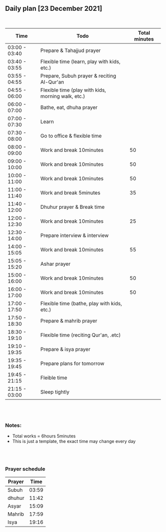 ## Daily plan [23 December 2021]
<br />

Time|                 Todo|                                                Total minutes    
|-|-|-|
03:00 - 03:40|        Prepare & Tahajjud prayer|
03:40 - 03:55|        Flexible time (learn, play with kids, etc.)|
03:55 - 04:55|        Prepare, Subuh prayer & reciting Al-Qur'an|
04:55 - 06:00|        Flexible time (play with kids, morning walk, etc.)|
06:00 - 07:00|        Bathe, eat, dhuha prayer|
07:00 - 07:30|        Learn|
07:30 - 08:00|        Go to office & flexible time|
08:00 - 09:00|        Work and break 10minutes|                             50
09:00 - 10:00|        Work and break 10minutes|                             50
10:00 - 11:00|        Work and break 10minutes|                             50
11:00 - 11:40|        Work and break 5minutes|                              35
11:40 - 12:00|        Dhuhur prayer & Break time|
12:00 - 12:30|        Work and break 10minutes|                             25
12:30 - 14:00|        Prepare interview & interview|                        
14:00 - 15:05|        Work and break 10minutes|                             55
15:05 - 15:20|        Ashar prayer|
15:00 - 16:00|        Work and break 10minutes|                             50
16:00 - 17:00|        Work and break 10minutes|                             50
17:00 - 17:50|        Flexible time (bathe, play with kids, etc.)|
17:50 - 18:30|        Prepare & mahrib prayer|
18:30 - 19:10|        Flexible time (reciting Qur'an, .etc)|
19:10 - 19:35|        Prepare & isya prayer|
19:35 - 19:45|        Prepare plans for tomorrow
19:45 - 21:15|        Fleible time|
21:15 - 03:00|        Sleep tightly|

<br />
<br />

### Notes:<br />
- Total works = 6hours 5minutes
- This is just a template, the exact time may change every day

<br />
<br />

### Prayer schedule
Prayer|         Time
|-|-|
Subuh|          03:59
dhuhur|         11:42
Asyar|          15:09
Mahrib|         17:59
Isya|           19:16